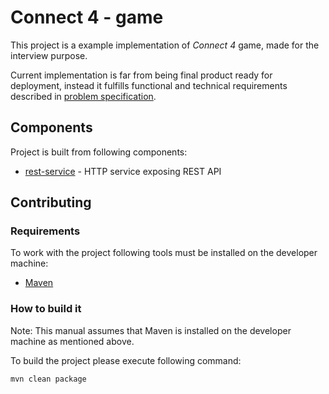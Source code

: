 # Connect 4 - game

This project is a example implementation of *Connect 4* game, made for the interview purpose.

Current implementation is far from being final product ready for deployment, instead it fulfills functional and technical requirements described in [problem specification](https://github.com/michaeldfallen/coding-tests/blob/master/Connect_4.md).

## Components

Project is built from following components:

- [rest-service](rest-service/README.md) - HTTP service exposing REST API

## Contributing

### Requirements

To work with the project following tools must be installed on the developer machine:

- [Maven](http://maven.apache.org)

### How to build it

Note: This manual assumes that Maven is installed on the developer machine as mentioned above.

To build the project please execute following command:

```
mvn clean package
```
